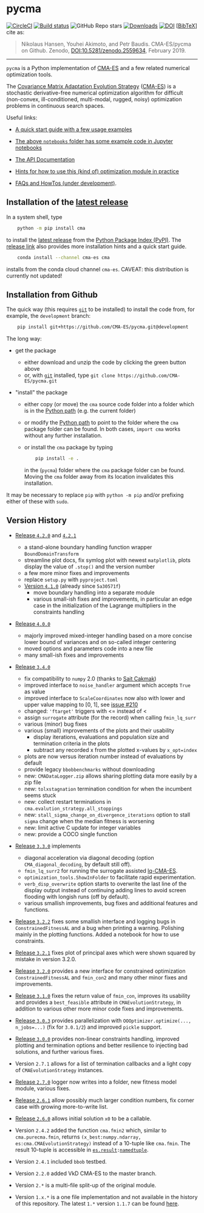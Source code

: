 # pycma &nbsp; &nbsp; &nbsp; &nbsp; 
[![CircleCI](https://circleci.com/gh/CMA-ES/pycma/tree/master.svg?style=shield)](https://circleci.com/gh/CMA-ES/pycma/tree/master)
[![Build status](https://ci.appveyor.com/api/projects/status/1rge11pwyt55b26k?svg=true)](https://ci.appveyor.com/project/nikohansen/pycma)
![GitHub Repo stars](https://img.shields.io/github/stars/CMA-ES/pycma?style=flat)
[![Downloads](https://static.pepy.tech/badge/cma/month)](https://pepy.tech/project/cma)
[![DOI](https://zenodo.org/badge/68926339.svg)](https://doi.org/10.5281/zenodo.2559634)
[[BibTeX](https://github.com/CMA-ES/CMA-ES.github.io/blob/master/pycmabibtex.bib)] cite as:
> Nikolaus Hansen, Youhei Akimoto, and Petr Baudis. CMA-ES/pycma on Github. Zenodo, [DOI:10.5281/zenodo.2559634](https://doi.org/10.5281/zenodo.2559634), February 2019. 
---

<!--- 

[![Build status](https://ci.appveyor.com/api/projects/status/1rge11pwyt55b26k/branch/master?svg=true)](https://ci.appveyor.com/project/nikohansen/pycma/branch/master)

Zenodo: 34 points to the latest, this is 35: https://zenodo.org/badge/latestdoi/68926339 

--->
  
``pycma`` is a Python implementation of [CMA-ES](http://cma-es.github.io/) and a few related numerical optimization tools.

The [Covariance Matrix Adaptation Evolution Strategy](https://en.wikipedia.org/wiki/CMA-ES) 
([CMA-ES](http://cma-es.github.io/)) is a stochastic derivative-free numerical optimization
algorithm for difficult (non-convex, ill-conditioned, multi-modal, rugged, noisy) optimization
problems in continuous search spaces.

Useful links:

* [A quick start guide with a few usage examples](https://pypi.python.org/pypi/cma)

* [The above `notebooks` folder has some example code in Jupyter notebooks](https://github.com/CMA-ES/pycma/tree/master/notebooks)

* [The API Documentation](http://cma-es.github.io/apidocs-pycma)

* [Hints for how to use this (kind of) optimization module in practice](http://cma-es.github.io/cmaes_sourcecode_page.html#practical)

* [FAQs and HowTos (under development)](https://github.com/CMA-ES/pycma/issues?q=is:issue+label:FAQ).

## Installation of the [latest release](https://pypi.python.org/pypi/cma)

In a system shell, type

```sh
    python -m pip install cma
```

to install the [latest release](https://pypi.python.org/pypi/cma)
from the [Python Package Index (PyPI)](https://pypi.python.org/pypi). The [release link](https://pypi.python.org/pypi/cma) also provides more installation hints and a quick start guide.

```sh
    conda install --channel cma-es cma
```

installs from the conda cloud channel `cma-es`. CAVEAT: this distribution is currently not updated!

## Installation from Github

The quick way (this requires [`git`](https://git-scm.com) to be installed) to install the code from, for example, the `development` branch:

```sh
    pip install git+https://github.com/CMA-ES/pycma.git@development
```

The long way:

- get the package

  - either download and unzip the code by clicking the green button above
  - or, with [`git`](https://git-scm.com) installed, type ``git clone https://github.com/CMA-ES/pycma.git``

- "install" the package

  - either copy (or move) the ``cma`` source code folder into a folder which is in the
    [Python path](https://docs.python.org/3/library/sys.html#sys.path) (e.g. the current folder)

  - or modify the [Python path](https://docs.python.org/3/library/sys.html#sys.path) to point
    to the folder where the ``cma`` package folder can be found.
    In both cases, ``import cma`` works without any further installation.

  - or install the ``cma`` package by typing

    ```sh
        pip install -e .
    ```
    in the (`pycma`) folder where the ``cma`` package folder can be found.
    Moving the ``cma`` folder away from its location invalidates this
    installation.

It may be necessary to replace ``pip`` with ``python -m pip`` and/or prefixing
either of these with ``sudo``.

## Version History

* [Release ``4.2.0``](https://github.com/CMA-ES/pycma/releases/tag/r4.2.0) and [``4.2.1``](https://github.com/CMA-ES/pycma/releases/tag/r4.2.1)
  - a stand-alone boundary handling function wrapper ``BoundDomainTransform``
  - streamline plot docs, fix symlog plot with newest `matplotlib`, plots display the value of `.stop()` and the version number
  - a few more minor fixes and improvements
  - replace `setup.py` with `pyproject.toml`
  - [Version ``4.1.0``](https://github.com/CMA-ES/pycma/releases/tag/v4.1.0) (already since `5a30571f`)
    - move boundary handling into a separate module
    - various small-ish fixes and improvements, in particular an edge case in the initialization of the Lagrange multipliers in the constraints handling
* [Release ``4.0.0``](https://github.com/CMA-ES/pycma/releases/tag/r4.0.0)
  - majorly improved mixed-integer handling based on a more concise lower bound
    of variances and on so-called integer centering
  - moved options and parameters code into a new file
  - many small-ish fixes and improvements
* [Release ``3.4.0``](https://github.com/CMA-ES/pycma/releases/tag/r3.4.0)
  - fix compatibility to `numpy` 2.0 (thanks to [Sait Cakmak](https://github.com/saitcakmak))
  - improved interface to `noise_handler` argument which accepts `True` as value
  - improved interface to `ScaleCoordinates` now also with lower and upper value mapping to [0, 1], see [issue #210](https://github.com/CMA-ES/pycma/issues/210)
  - changed: `'ftarget'` triggers with <= instead of <
  - assign `surrogate` attribute (for the record) when calling `fmin_lq_surr`
  - various (minor) bug fixes
  - various (small) improvements of the plots and their usability
    - display iterations, evaluations and population size and termination
      criteria in the plots
    - subtract any recorded x from the plotted x-values by ``x_opt=index``
  - plots are now versus iteration number instead of evaluations by default
  - provide legacy `bbobbenchmarks` without downloading
  - new: `CMADataLogger.zip` allows sharing plotting data more easily by a zip file
  - new: `tolxstagnation` termination condition for when the incumbent seems stuck
  - new: collect restart terminations in `cma.evalution_strategy.all_stoppings`
  - new: `stall_sigma_change_on_divergence_iterations` option to stall
    `sigma` change when the median fitness is worsening
  - new: limit active C update for integer variables
  - new: provide a COCO single function

* [Release ``3.3.0``](https://github.com/CMA-ES/pycma/releases/tag/r3.3.0)
  implements
  - diagonal acceleration via diagonal decoding (option
    `CMA_diagonal_decoding`, by default still off).
  - `fmin_lq_surr2` for running the surrogate assisted
    [lq-CMA-ES](https://cma-es.github.io/lq-cma).
  - `optimization_tools.ShowInFolder` to facilitate rapid experimentation.
  - `verb_disp_overwrite` option starts to overwrite the last line of the
    display output instead of continuing adding lines to avoid screen
    flooding with longish runs (off by default).
  - various smallish improvements, bug fixes and additional features and
    functions.

* [Release ``3.2.2``](https://github.com/CMA-ES/pycma/releases/tag/r3.2.2)
  fixes some smallish interface and logging bugs in `ConstrainedFitnessAL`
  and a bug when printing a warning. Polishing mainly in the plotting
  functions. Added a notebook for how to use constraints.

* [Release ``3.2.1``](https://github.com/CMA-ES/pycma/releases/tag/r3.2.1)
  fixes plot of principal axes which were shown squared by mistake in version 3.2.0.

* [Release ``3.2.0``](https://github.com/CMA-ES/pycma/releases/tag/r3.2.0)
  provides a new interface for constrained optimization `ConstrainedFitnessAL`
  and `fmin_con2` and many other minor fixes and improvements.

* [Release ``3.1.0``](https://github.com/CMA-ES/pycma/releases/tag/r3.1.0)
  fixes the return value of `fmin_con`, improves its usability and provides
  a `best_feasible` attribute in `CMAEvolutionStrategy`, in addition to
  various other more minor code fixes and improvements.

* [Release ``3.0.3``](https://github.com/CMA-ES/pycma/releases/tag/r3.0.3) provides parallelization with ``OOOptimizer.optimize(..., n_jobs=...)`` (fix for ``3.0.1/2``) and improved `pickle` support.

* [Release ``3.0.0``](https://github.com/CMA-ES/pycma/releases/tag/r3.0.0) provides non-linear constraints handling, improved plotting and termination options and better resilience to injecting bad solutions, and further various fixes.

* Version ``2.7.1`` allows for a list of termination callbacks and a light copy of `CMAEvolutionStrategy` instances.

* [Release ``2.7.0``](https://github.com/CMA-ES/pycma/releases/tag/r2.7.0) logger now writes into a folder, new fitness model module, various fixes.

* [Release ``2.6.1``](https://github.com/CMA-ES/pycma/releases/tag/r2.6.1) allow possibly much larger condition numbers, fix corner case with growing more-to-write list.

* [Release ``2.6.0``](https://github.com/CMA-ES/pycma/releases/tag/r2.6.0) allows initial solution `x0` to be a callable.

* Version ``2.4.2`` added the function `cma.fmin2` which, similar to `cma.purecma.fmin`, 
  returns ``(x_best:numpy.ndarray, es:cma.CMAEvolutionStrategy)``  instead of a 10-tuple
  like `cma.fmin`. The result 10-tuple is accessible in [``es.result``](https://github.com/CMA-ES/pycma/blob/025ef1fed91c86690a21e9ed81713062d29398ff/cma/evolution_strategy.py#L942)``:``[``namedtuple``](https://docs.python.org/3/library/collections.html#collections.namedtuple).
  
* Version ``2.4.1`` included ``bbob`` testbed.

* Version ``2.2.0`` added VkD CMA-ES to the master branch.

* Version ``2.*`` is a multi-file split-up of the original module.

* Version ``1.x.*`` is a one file implementation and not available in the history of
  this repository. The latest ``1.*`` version ``1.1.7`` can be found
  [here](https://pypi.python.org/pypi/cma/1.1.7).
  
